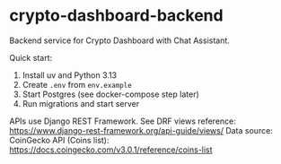 # crypto-dashboard-backend

Backend service for Crypto Dashboard with Chat Assistant.

Quick start:

1. Install uv and Python 3.13
2. Create `.env` from `env.example`
3. Start Postgres (see docker-compose step later)
4. Run migrations and start server

APIs use Django REST Framework. See DRF views reference: https://www.django-rest-framework.org/api-guide/views/
Data source: CoinGecko API (Coins list): https://docs.coingecko.com/v3.0.1/reference/coins-list

